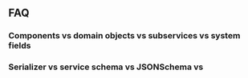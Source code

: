 ## FAQ

### Components vs domain objects vs subservices vs system fields

### Serializer vs service schema vs JSONSchema vs
